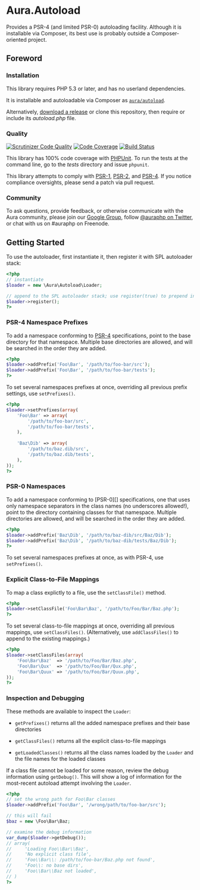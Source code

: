 # Aura.Autoload

Provides a PSR-4 (and limited PSR-0) autoloading facility. Although it is
installable via Composer, its best use is probably outside a Composer-oriented
project.

## Foreword

### Installation

This library requires PHP 5.3 or later, and has no userland dependencies.

It is installable and autoloadable via Composer as [`aura/autoload`](https://packagist.org/packages/aura/autoload).

Alternatively, [download a release](/Aura.Autoload/releases) or clone this repository, then require or include its _autoload.php_ file.

### Quality

[![Scrutinizer Code Quality](https://scrutinizer-ci.com/g/auraphp/Aura.Autoload/badges/quality-score.png?s=6a3eaf6df96443eca1ac8b0ab68aac87e4b60cd8)](https://scrutinizer-ci.com/g/auraphp/Aura.Autoload/)
[![Code Coverage](https://scrutinizer-ci.com/g/auraphp/Aura.Autoload/badges/coverage.png?s=cdd39a30828aeb528df12444cb3704c8a419b50e)](https://scrutinizer-ci.com/g/auraphp/Aura.Autoload/)
[![Build Status](https://travis-ci.org/auraphp/Aura.Autoload.png?branch=develop-2)](https://travis-ci.org/auraphp/Aura.Autoload)

This library has 100% code coverage with [PHPUnit][]. To run the tests at the
command line, go to the _tests_ directory and issue `phpunit`.

[PHPUnit]: http://phpunit.de/manual/

This library attempts to comply with [PSR-1][], [PSR-2][], and [PSR-4][]. If
you notice compliance oversights, please send a patch via pull request.

[PSR-1]: https://github.com/php-fig/fig-standards/blob/master/accepted/PSR-1-basic-coding-standard.md
[PSR-2]: https://github.com/php-fig/fig-standards/blob/master/accepted/PSR-2-coding-style-guide.md
[PSR-4]: https://github.com/php-fig/fig-standards/blob/master/accepted/PSR-4-autoloader.md

### Community

To ask questions, provide feedback, or otherwise communicate with the Aura community, please join our [Google Group](http://groups.google.com/group/auraphp), follow [@auraphp on Twitter](http://twitter.com/auraphp), or chat with us on #auraphp on Freenode.


## Getting Started

To use the autoloader, first instantiate it, then register it with SPL
autoloader stack:

```php
<?php
// instantiate
$loader = new \Aura\Autoload\Loader;

// append to the SPL autoloader stack; use register(true) to prepend instead
$loader->register();
?>
```

### PSR-4 Namespace Prefixes

To add a namespace conforming to [PSR-4][] specifications, point to the base
directory for that namespace. Multiple base directories are allowed, and will
be searched in the order they are added.

```php
<?php
$loader->addPrefix('Foo\Bar', '/path/to/foo-bar/src');
$loader->addPrefix('Foo\Bar', '/path/to/foo-bar/tests');
?>
```

To set several namespaces prefixes at once, overriding all previous prefix
settings, use `setPrefixes()`.

```php
<?php
$loader->setPrefixes(array(
    'Foo\Bar' => array(
        '/path/to/foo-bar/src',
        '/path/to/foo-bar/tests',
    ),
    
    'Baz\Dib' => array(
        '/path/to/baz.dib/src',
        '/path/to/baz.dib/tests',
    ),
));
?>
```

### PSR-0 Namespaces

To add a namespace conforming to [PSR-0][] specifications, one that uses only
namespace separators in the class names (no underscores allowed!), point to
the directory containing classes for that namespace. Multiple directories are
allowed, and will be searched in the order they are added.

```php
<?php
$loader->addPrefix('Baz\Dib', '/path/to/baz-dib/src/Baz/Dib');
$loader->addPrefix('Baz\Dib', '/path/to/baz-dib/tests/Baz/Dib');
?>
```

To set several namespaces prefixes at once, as with PSR-4, use `setPrefixes()`.

### Explicit Class-to-File Mappings

To map a class explictly to a file, use the `setClassFile()` method.

```php
<?php
$loader->setClassFile('Foo\Bar\Baz', '/path/to/Foo/Bar/Baz.php');
?>
```

To set several class-to-file mappings at once, overriding all previous
mappings, use `setClassFiles()`. (Alternatively, use `addClassFiles()` to
append to the existing mappings.)

```php
<?php
$loader->setClassFiles(array(
    'Foo\Bar\Baz'  => '/path/to/Foo/Bar/Baz.php',
    'Foo\Bar\Qux'  => '/path/to/Foo/Bar/Qux.php',
    'Foo\Bar\Quux' => '/path/to/Foo/Bar/Quux.php',
));
?>
```

### Inspection and Debugging

These methods are available to inspect the `Loader`:

- `getPrefixes()` returns all the added namespace prefixes and their base
  directories
  
- `getClassFiles()` returns all the explicit class-to-file mappings

- `getLoadedClasses()` returns all the class names loaded by the `Loader` and
  the file names for the loaded classes

If a class file cannot be loaded for some reason, review the debug information
using `getDebug()`. This will show a log of information for the most-recent
autoload attempt involving the `Loader`.

```php
<?php
// set the wrong path for Foo\Bar classes
$loader->addPrefix('Foo\Bar', '/wrong/path/to/foo-bar/src');

// this will fail
$baz = new \Foo\Bar\Baz;

// examine the debug information
var_dump($loader->getDebug());
// array(
//     'Loading Foo\\Bar\\Baz',
//     'No explicit class file',
//     'Foo\\Bar\\: /path/to/foo-bar/Baz.php not found',
//     'Foo\\: no base dirs',
//     'Foo\\Bar\\Baz not loaded',
// )
?>
```
